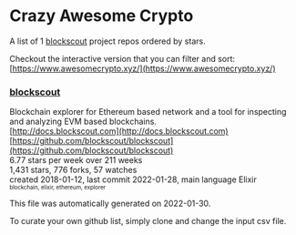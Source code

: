 # Crazy Awesome Crypto
A list of 1 [blockscout](https://github.com/blockscout) project repos ordered by stars.  

Checkout the interactive version that you can filter and sort: 
[https://www.awesomecrypto.xyz/](https://www.awesomecrypto.xyz/)  


### [blockscout](https://github.com/blockscout/blockscout)  
Blockchain explorer for Ethereum based network and a tool for inspecting and analyzing EVM based blockchains.   
[http://docs.blockscout.com](http://docs.blockscout.com)  
[https://github.com/blockscout/blockscout](https://github.com/blockscout/blockscout)  
6.77 stars per week over 211 weeks  
1,431 stars, 776 forks, 57 watches  
created 2018-01-12, last commit 2022-01-28, main language Elixir  
<sub><sup>blockchain, elixir, ethereum, explorer</sup></sub>


This file was automatically generated on 2022-01-30.  

To curate your own github list, simply clone and change the input csv file.  